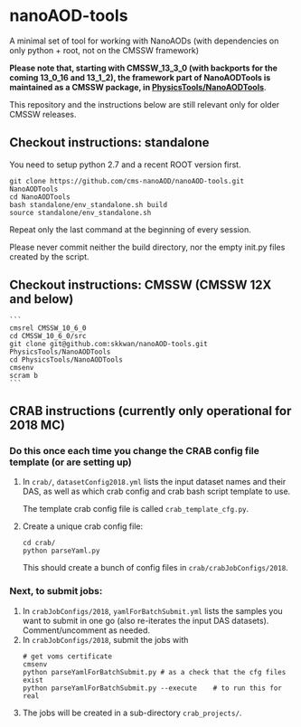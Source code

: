 # nanoAOD-tools
A minimal set of tool for working with NanoAODs (with dependencies on only python + root, not on the CMSSW framework)

**Please note that, starting with CMSSW_13_3_0 (with backports for the coming 13_0_16 and 13_1_2), the framework part of NanoAODTools is maintained as a CMSSW package, in [PhysicsTools/NanoAODTools](https://github.com/cms-sw/cmssw/tree/master/PhysicsTools/NanoAODTools)**. 

This repository and the instructions below are still relevant only for older CMSSW releases.

## Checkout instructions: standalone

You need to setup python 2.7 and a recent ROOT version first.

    git clone https://github.com/cms-nanoAOD/nanoAOD-tools.git NanoAODTools
    cd NanoAODTools
    bash standalone/env_standalone.sh build
    source standalone/env_standalone.sh

Repeat only the last command at the beginning of every session.

Please never commit neither the build directory, nor the empty init.py files created by the script.

## Checkout instructions: CMSSW (CMSSW 12X and below)

    ```	    
    cmsrel CMSSW_10_6_0
    cd CMSSW_10_6_0/src
    git clone git@github.com:skkwan/nanoAOD-tools.git PhysicsTools/NanoAODTools
    cd PhysicsTools/NanoAODTools
    cmsenv	
    scram b
    ```	  

## CRAB instructions (currently only operational for 2018 MC)
   
### Do this once each time you change the CRAB config file template (or are setting up)
   1. In `crab/`, `datasetConfig2018.yml` lists the input dataset names and their DAS, as well as
      which crab config and crab bash script template to use. 
      
      The template crab config file is called `crab_template_cfg.py`.
  
   2. Create a unique crab config file:
      ```
      cd crab/
      python parseYaml.py
      ```
      This should create a bunch of config files in `crab/crabJobConfigs/2018`.

### Next, to submit jobs:
   1. In `crabJobConfigs/2018`, `yamlForBatchSubmit.yml` lists the samples you want to submit 
      in one go (also re-iterates the input DAS datasets). Comment/uncomment as needed.
   2. In `crabJobConfigs/2018`, submit the jobs with
      ```
      # get voms certificate
      cmsenv
      python parseYamlForBatchSubmit.py # as a check that the cfg files exist
      python parseYamlForBatchSubmit.py --execute    # to run this for real
      ````
   3. The jobs will be created in a sub-directory `crab_projects/`.